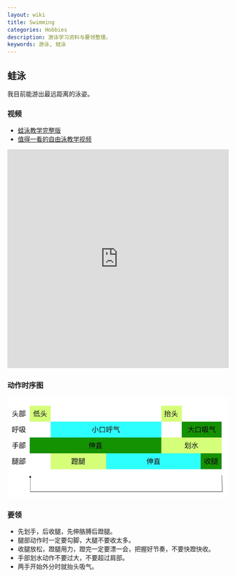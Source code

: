 ```yaml
---
layout: wiki
title: Swimming
categories: Hobbies
description: 游泳学习资料与要领整理。
keywords: 游泳, 蛙泳
---
```


## 蛙泳

我目前能游出最远距离的泳姿。

### 视频

* [蛙泳教学完整版](http://v.youku.com/v_show/id_XMjgwOTA4OTI0.html?from=s1.8-1-1.2)
* [值得一看的自由泳教学视频](http://v.youku.com/v_show/id_XNzIxMTkwOTY0.html?beta&from=s1.8-1-2.999&f=18195375&sf=10102&spm=0.0.0.0.lMFhS6)

<iframe style="max-width:100%" height=498 width=510 src="http://player.youku.com/embed/XMjgwOTA4OTI0" frameborder=0 allowfullscreen></iframe>

### 动作时序图

![](/images/wiki/breaststroke.png)

### 要领

* 先划手，后收腿，先伸胳膊后蹬腿。
* 腿部动作时一定要勾脚，大腿不要收太多。
* 收腿放松，蹬腿用力，蹬完一定要漂一会，把握好节奏，不要快蹬快收。
* 手部划水动作不要过大，不要超过肩部。
* 两手开始外分时就抬头吸气。
